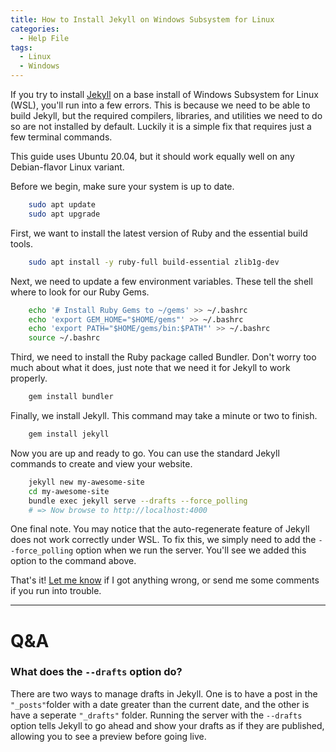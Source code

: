 ```yaml
---
title: How to Install Jekyll on Windows Subsystem for Linux
categories:
  - Help File
tags:
  - Linux
  - Windows
---
```


If you try to install [Jekyll](https://jekyllrb.com/) on a base install of Windows Subsystem for Linux (WSL), you'll run into a few errors. This is because we need to be able to build Jekyll, but the required compilers, libraries, and utilities we need to do so are not installed by default. Luckily it is a simple fix that requires just a few terminal commands.

This guide uses Ubuntu 20.04, but it should work equally well on any Debian-flavor Linux variant.

Before we begin, make sure your system is up to date.

```sh
    sudo apt update
    sudo apt upgrade
```

First, we want to install the latest version of Ruby and the essential build tools.

```sh
    sudo apt install -y ruby-full build-essential zlib1g-dev
```

Next, we need to update a few environment variables. These tell the shell where to look for our Ruby Gems.

```sh
    echo '# Install Ruby Gems to ~/gems' >> ~/.bashrc
    echo 'export GEM_HOME="$HOME/gems"' >> ~/.bashrc
    echo 'export PATH="$HOME/gems/bin:$PATH"' >> ~/.bashrc
    source ~/.bashrc
```

Third, we need to install the Ruby package called Bundler. Don't worry too much about what it does, just note that we need it for Jekyll to work properly.

```sh
    gem install bundler
```

Finally, we install Jekyll. This command may take a minute or two to finish.

```sh
    gem install jekyll
```

Now you are up and ready to go. You can use the standard Jekyll commands to create and view your website.

```sh
    jekyll new my-awesome-site
    cd my-awesome-site
    bundle exec jekyll serve --drafts --force_polling
    # => Now browse to http://localhost:4000
```

One final note. You may notice that the auto-regenerate feature of Jekyll does not work correctly under WSL. To fix this, we simply need to add the `--force_polling` option when we run the server. You'll see we added this option to the command above.

That's it! [Let me know](/about) if I got anything wrong, or send me some comments if you run into trouble.

----

# Q&A

### What does the `--drafts` option do?

There are two ways to manage drafts in Jekyll. One is to have a post in the `"_posts"`folder with a date greater than the current date, and the other is have a seperate `"_drafts"` folder. Running the server with the `--drafts` option tells Jekyll to go ahead and show your drafts as if they are published, allowing you to see a preview before going live.
